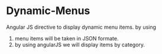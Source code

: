 # Dynamic-Menus

Angular JS directive to display dynamic menu items. by using 
1) menu items will be taken in JSON formate. 
2) by using angularJS we will display items by category.

